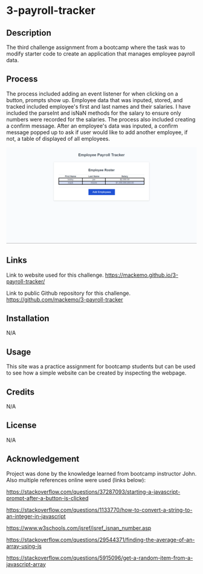 # 3-payroll-tracker

## Description

The third challenge assignment from a bootcamp where the task was to modify starter code to create an application that manages employee payroll data.


## Process

The process included adding an event listener for when clicking on a button, prompts show up. Employee data that was inputed, stored, and tracked included employee's first and last names and their salaries. I have included the parseInt and isNaN methods for the salary to ensure only numbers were recorded for the salaries. The process also included creating a confirm message. After an employee's data was inputed, a confirm message popped up to ask if user would like to add another employee, if not, a table of displayed of all employees.

<img src="./assets/images/image.png"/>

## Links

Link to website used for this challenge.
https://mackemo.github.io/3-payroll-tracker/

Link to public Github repository for this challenge.
https://github.com/mackemo/3-payroll-tracker

## Installation

N/A

## Usage

This site was a practice assignment for bootcamp students but can be used to see how a simple website can be created by inspecting the webpage.

## Credits

N/A

## License

N/A

## Acknowledgement

Project was done by the knowledge learned from bootcamp instructor John. Also multiple references online were used (links below):

https://stackoverflow.com/questions/37287093/starting-a-javascript-prompt-after-a-button-is-clicked

https://stackoverflow.com/questions/1133770/how-to-convert-a-string-to-an-integer-in-javascript

https://www.w3schools.com/jsref/jsref_isnan_number.asp

https://stackoverflow.com/questions/29544371/finding-the-average-of-an-array-using-js

https://stackoverflow.com/questions/5915096/get-a-random-item-from-a-javascript-array
